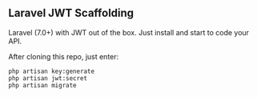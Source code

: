 ## Laravel JWT Scaffolding

Laravel (7.0+) with JWT out of the box. Just install and start to code your API.

After cloning this repo, just enter:

```
php artisan key:generate
php artisan jwt:secret
php artisan migrate
```



